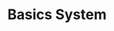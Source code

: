 ---
title: Basics System
layout: redirect
permalink: /advanced/sockets.html
redirect_to: /guide/advanced/sockets.html
sitemap: false
---